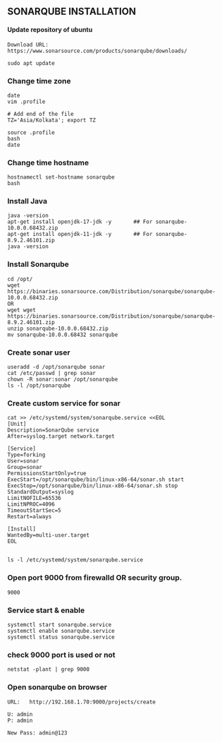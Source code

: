 ## SONARQUBE INSTALLATION

#### Update repository of ubuntu
```
Download URL:  https://www.sonarsource.com/products/sonarqube/downloads/

sudo apt update
```

### Change time zone
```
date
vim .profile

# Add end of the file
TZ='Asia/Kolkata'; export TZ

source .profile
bash
date
```

### Change time hostname
```
hostnamectl set-hostname sonarqube
bash
```

### Install Java
```
java -version
apt-get install openjdk-17-jdk -y       ## For sonarqube-10.0.0.68432.zip
apt-get install openjdk-11-jdk -y       ## For sonarqube-8.9.2.46101.zip
java -version         
```

### Install Sonarqube
```
cd /opt/
wget https://binaries.sonarsource.com/Distribution/sonarqube/sonarqube-10.0.0.68432.zip
OR
wget wget https://binaries.sonarsource.com/Distribution/sonarqube/sonarqube-8.9.2.46101.zip
unzip sonarqube-10.0.0.68432.zip
mv sonarqube-10.0.0.68432 sonarqube
```

### Create sonar user
```
useradd -d /opt/sonarqube sonar
cat /etc/passwd | grep sonar
chown -R sonar:sonar /opt/sonarqube
ls -l /opt/sonarqube
```

### Create custom service for sonar
```
cat >> /etc/systemd/system/sonarqube.service <<EOL
[Unit]
Description=SonarQube service
After=syslog.target network.target

[Service]
Type=forking
User=sonar
Group=sonar
PermissionsStartOnly=true
ExecStart=/opt/sonarqube/bin/linux-x86-64/sonar.sh start 
ExecStop=/opt/sonarqube/bin/linux-x86-64/sonar.sh stop
StandardOutput=syslog
LimitNOFILE=65536
LimitNPROC=4096
TimeoutStartSec=5
Restart=always

[Install]
WantedBy=multi-user.target
EOL


ls -l /etc/systemd/system/sonarqube.service
```

### Open port 9000 from firewalld OR security group.
```
9000
```

### Service start & enable
```
systemctl start sonarqube.service
systemctl enable sonarqube.service
systemctl status sonarqube.service
```

### check 9000 port is used or not
```
netstat -plant | grep 9000
```

### Open sonarqube on browser
```
URL:   http://192.168.1.70:9000/projects/create

U: admin
P: admin

New Pass: admin@123
```
